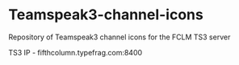 Teamspeak3-channel-icons
========================

Repository of Teamspeak3 channel icons for the FCLM TS3 server

TS3 IP - fifthcolumn.typefrag.com:8400

